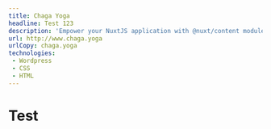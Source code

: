 ```yaml
---
title: Chaga Yoga
headline: Test 123
description: 'Empower your NuxtJS application with @nuxt/content module: write in a content/ directory and fetch your Markdown, JSON, YAML and CSV files through a MongoDB like API, acting as a Git-based Headless CMS.'
url: http://www.chaga.yoga
urlCopy: chaga.yoga
technologies:
 - Wordpress
 - CSS
 - HTML
---
```


# Test